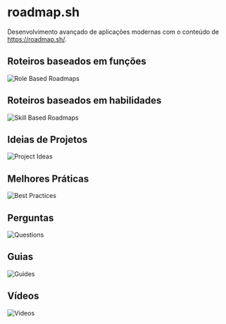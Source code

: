 # roadmap.sh

Desenvolvimento avançado de aplicações modernas com o conteúdo de https://roadmap.sh/.

## Roteiros baseados em funções

![Role Based Roadmaps]()

## Roteiros baseados em habilidades

![Skill Based Roadmaps]()

## Ideias de Projetos

![Project Ideas]()

## Melhores Práticas

![Best Practices]()

## Perguntas

![Questions]()

## Guias

![Guides]()

## Vídeos

![Videos]()

